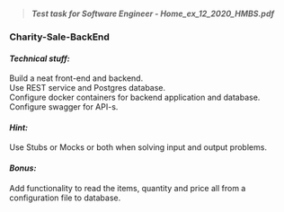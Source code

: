 >  ##### Test task for Software Engineer - Home_ex_12_2020_HMBS.pdf

### Charity-Sale-BackEnd


#### *Technical stuff:*
Build a neat front-end and backend.  
Use REST service and Postgres database.  
Configure docker containers for backend application and database.  
Configure swagger for API-s.  

#### *Hint:* 
Use Stubs or Mocks or both when solving input and output problems. 

#### *Bonus:* 
Add functionality to read the items, quantity and price all from a configuration file to database.



